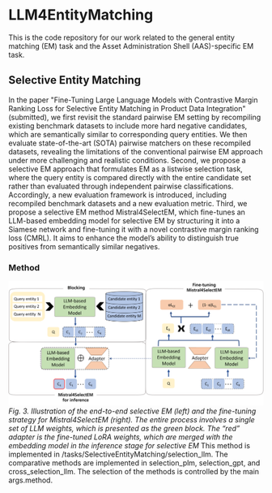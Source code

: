 # LLM4EntityMatching
This is the code repository for our work related to the general entity matching (EM) task and the Asset Administration Shell (AAS)-specific EM task.
## Selective Entity Matching
In the paper "Fine-Tuning Large Language Models with Contrastive Margin Ranking Loss for Selective Entity Matching in Product Data Integration" (submitted), we first revisit the standard pairwise EM setting by recompiling existing benchmark datasets to include more hard negative candidates, which are semantically similar to corresponding query entities. We then evaluate state-of-the-art (SOTA) pairwise matchers on these recompiled datasets, revealing the limitations of the conventional pairwise EM approach under more challenging and realistic conditions. Second, we propose a selective EM approach that formulates EM as a listwise selection task, where the query entity is compared directly with the entire candidate set rather than evaluated through independent pairwise classifications. Accordingly, a new evaluation framework is introduced, including recompiled benchmark datasets and a new evaluation metric. Third, we propose a selective EM method Mistral4SelectEM, which fine-tunes an LLM-based embedding model for selective EM by structuring it into a Siamese network and fine-tuning it with a novel contrastive margin ranking loss (CMRL). It aims to enhance the model’s ability to distinguish true positives from semantically similar negatives. 
### Method
![](/resource/Mistral4SelectEM.png)
*Fig. 3. Illustration of the end-to-end selective EM (left) and the fine-tuning strategy for Mistral4SelectEM (right). The entire process involves a single set of LLM weights, which is presented as the green block. The “red” adapter is the fine-tuned LoRA weights, which are merged with the embedding model in the inference stage for selective EM*
This method is implemented in /tasks/SelectiveEntityMatching/selection_llm. The comparative methods are implemented in selection_plm, selection_gpt, and cross_selection_llm. The selection of the methods is controlled by the main args.method.
